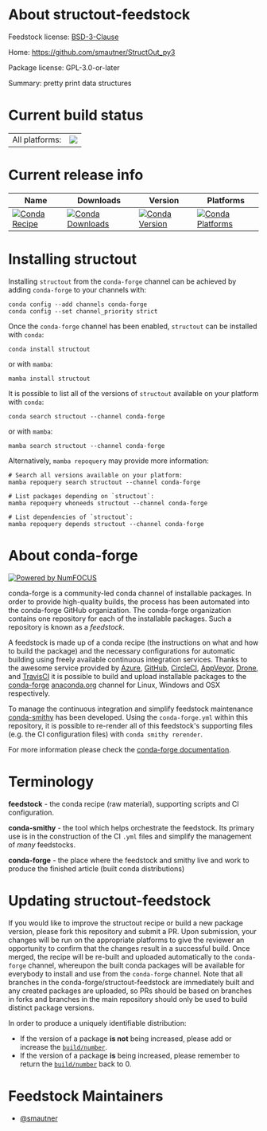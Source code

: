 About structout-feedstock
=========================

Feedstock license: [BSD-3-Clause](https://github.com/conda-forge/structout-feedstock/blob/main/LICENSE.txt)

Home: https://github.com/smautner/StructOut_py3

Package license: GPL-3.0-or-later

Summary: pretty print data structures

Current build status
====================


<table><tr><td>All platforms:</td>
    <td>
      <a href="https://dev.azure.com/conda-forge/feedstock-builds/_build/latest?definitionId=16981&branchName=main">
        <img src="https://dev.azure.com/conda-forge/feedstock-builds/_apis/build/status/structout-feedstock?branchName=main">
      </a>
    </td>
  </tr>
</table>

Current release info
====================

| Name | Downloads | Version | Platforms |
| --- | --- | --- | --- |
| [![Conda Recipe](https://img.shields.io/badge/recipe-structout-green.svg)](https://anaconda.org/conda-forge/structout) | [![Conda Downloads](https://img.shields.io/conda/dn/conda-forge/structout.svg)](https://anaconda.org/conda-forge/structout) | [![Conda Version](https://img.shields.io/conda/vn/conda-forge/structout.svg)](https://anaconda.org/conda-forge/structout) | [![Conda Platforms](https://img.shields.io/conda/pn/conda-forge/structout.svg)](https://anaconda.org/conda-forge/structout) |

Installing structout
====================

Installing `structout` from the `conda-forge` channel can be achieved by adding `conda-forge` to your channels with:

```
conda config --add channels conda-forge
conda config --set channel_priority strict
```

Once the `conda-forge` channel has been enabled, `structout` can be installed with `conda`:

```
conda install structout
```

or with `mamba`:

```
mamba install structout
```

It is possible to list all of the versions of `structout` available on your platform with `conda`:

```
conda search structout --channel conda-forge
```

or with `mamba`:

```
mamba search structout --channel conda-forge
```

Alternatively, `mamba repoquery` may provide more information:

```
# Search all versions available on your platform:
mamba repoquery search structout --channel conda-forge

# List packages depending on `structout`:
mamba repoquery whoneeds structout --channel conda-forge

# List dependencies of `structout`:
mamba repoquery depends structout --channel conda-forge
```


About conda-forge
=================

[![Powered by
NumFOCUS](https://img.shields.io/badge/powered%20by-NumFOCUS-orange.svg?style=flat&colorA=E1523D&colorB=007D8A)](https://numfocus.org)

conda-forge is a community-led conda channel of installable packages.
In order to provide high-quality builds, the process has been automated into the
conda-forge GitHub organization. The conda-forge organization contains one repository
for each of the installable packages. Such a repository is known as a *feedstock*.

A feedstock is made up of a conda recipe (the instructions on what and how to build
the package) and the necessary configurations for automatic building using freely
available continuous integration services. Thanks to the awesome service provided by
[Azure](https://azure.microsoft.com/en-us/services/devops/), [GitHub](https://github.com/),
[CircleCI](https://circleci.com/), [AppVeyor](https://www.appveyor.com/),
[Drone](https://cloud.drone.io/welcome), and [TravisCI](https://travis-ci.com/)
it is possible to build and upload installable packages to the
[conda-forge](https://anaconda.org/conda-forge) [anaconda.org](https://anaconda.org/)
channel for Linux, Windows and OSX respectively.

To manage the continuous integration and simplify feedstock maintenance
[conda-smithy](https://github.com/conda-forge/conda-smithy) has been developed.
Using the ``conda-forge.yml`` within this repository, it is possible to re-render all of
this feedstock's supporting files (e.g. the CI configuration files) with ``conda smithy rerender``.

For more information please check the [conda-forge documentation](https://conda-forge.org/docs/).

Terminology
===========

**feedstock** - the conda recipe (raw material), supporting scripts and CI configuration.

**conda-smithy** - the tool which helps orchestrate the feedstock.
                   Its primary use is in the construction of the CI ``.yml`` files
                   and simplify the management of *many* feedstocks.

**conda-forge** - the place where the feedstock and smithy live and work to
                  produce the finished article (built conda distributions)


Updating structout-feedstock
============================

If you would like to improve the structout recipe or build a new
package version, please fork this repository and submit a PR. Upon submission,
your changes will be run on the appropriate platforms to give the reviewer an
opportunity to confirm that the changes result in a successful build. Once
merged, the recipe will be re-built and uploaded automatically to the
`conda-forge` channel, whereupon the built conda packages will be available for
everybody to install and use from the `conda-forge` channel.
Note that all branches in the conda-forge/structout-feedstock are
immediately built and any created packages are uploaded, so PRs should be based
on branches in forks and branches in the main repository should only be used to
build distinct package versions.

In order to produce a uniquely identifiable distribution:
 * If the version of a package **is not** being increased, please add or increase
   the [``build/number``](https://docs.conda.io/projects/conda-build/en/latest/resources/define-metadata.html#build-number-and-string).
 * If the version of a package **is** being increased, please remember to return
   the [``build/number``](https://docs.conda.io/projects/conda-build/en/latest/resources/define-metadata.html#build-number-and-string)
   back to 0.

Feedstock Maintainers
=====================

* [@smautner](https://github.com/smautner/)

